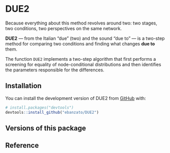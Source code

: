 
<!-- README.md is generated from README.Rmd. Please edit that file -->

# DUE2

<!-- badges: start -->

<!-- badges: end -->

Because everything about this method revolves around two: two stages,
two conditions, two perspectives on the same network.

**DUE2** — from the Italian “due” (two) and the sound “due to” — is a
two-step method for comparing two conditions and finding what changes
**due to** them.

The function `DUE2` implements a two-step algorithm that first performs
a screening for equality of node-conditional distributions and then
identifies the parameters responsible for the differences.

## Installation

You can install the development version of DUE2 from
[GitHub](https://github.com/ebanzato/DUE2) with:

``` r
# install.packages("devtools")
devtools::install_github("ebanzato/DUE2")
```

## Versions of this package

## Reference

